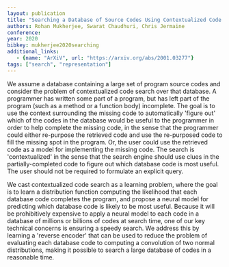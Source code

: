 ```yaml
---
layout: publication
title: "Searching a Database of Source Codes Using Contextualized Code Search"
authors: Rohan Mukherjee, Swarat Chaudhuri, Chris Jermaine
conference: 
year: 2020
bibkey: mukherjee2020searching
additional_links:
   - {name: "ArXiV", url: "https://arxiv.org/abs/2001.03277"}
tags: ["search", "representation"]
---
```

We assume a database containing a large set of program source codes and consider the problem of contextualized code search over that database. A programmer has written some part of a program, but has left part of the program (such as a method or a function body) incomplete. The goal is to use the context surrounding the missing code to automatically 'figure out' which of the codes in the database would be useful to the programmer in order to help complete the missing code, in the sense that the programmer could either re-purpose the retrieved code and use the re-purposed code to fill the missing spot in the program. Or, the user could use the retrieved code as a model for implementing the missing code. The search is 'contextualized' in the sense that the search engine should use clues in the partially-completed code to figure out which database code is most useful. The user should not be required to formulate an explicit query.

We cast contextualized code search as a learning problem, where the goal is to learn a distribution function computing the likelihood that each database code completes the program, and propose a neural model for predicting which database code is likely to be most useful. Because it will be prohibitively expensive to apply a neural model to each code in a database of millions or billions of codes at search time, one of our key technical concerns is ensuring a speedy search. We address this by learning a 'reverse encoder' that can be used to reduce the problem of evaluating each database code to computing a convolution of two normal distributions, making it possible to search a large database of codes in a reasonable time. 
